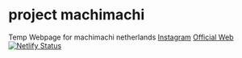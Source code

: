 # project machimachi
Temp Webpage for machimachi netherlands
[Instagram](https://www.instagram.com/machimachi__nl/)
[Official Web](https://www.machitea.com/)
[![Netlify Status](https://api.netlify.com/api/v1/badges/29ed7b9c-c67e-4f77-aa42-d51f0fda1b00/deploy-status)](https://app.netlify.com/sites/admirable-mooncake-b35532/deploys)
